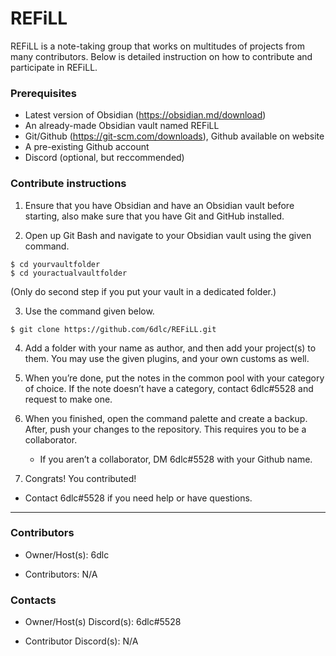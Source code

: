 # REFiLL
REFiLL is a note-taking group that works on multitudes of projects from many contributors. Below is detailed instruction on how to contribute and participate in REFiLL.

### Prerequisites
- Latest version of Obsidian (https://obsidian.md/download)
- An already-made Obsidian vault named REFiLL
- Git/Github (https://git-scm.com/downloads), Github available on website
- A pre-existing Github account
- Discord (optional, but reccommended)

### Contribute instructions
1) Ensure that you have Obsidian and have an Obsidian vault before starting, also make sure that you have Git and GitHub installed.

2) Open up Git Bash and navigate to your Obsidian vault using the given command.

```
$ cd yourvaultfolder
$ cd youractualvaultfolder
```

(Only do second step if you put your vault in a dedicated folder.)

3) Use the command given below.

```
$ git clone https://github.com/6dlc/REFiLL.git
```

4) Add a folder with your name as author, and then add your project(s) to them. You may use the given plugins, and your own customs as well.

5) When you’re done, put the notes in the common pool with your category of choice. If the note doesn’t have a category, contact 6dlc#5528 and request to make one.

6) When you finished, open the command palette and create a backup. After, push your changes to the repository. This requires you to be a collaborator.
	- If you aren’t a collaborator, DM 6dlc#5528 with your Github name.

7) Congrats! You contributed!

- Contact 6dlc#5528 if you need help or have questions.

---

### Contributors
- Owner/Host(s): 6dlc

- Contributors: N/A

### Contacts
- Owner/Host(s) Discord(s): 6dlc#5528

- Contributor Discord(s): N/A
